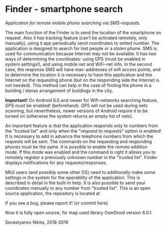 # Finder - smartphone search

<i>Application for remote mobile phone searching via SMS-requests.</i>


The main function of the Finder is to send the location of the smartphone on request. Also it has tracking feature (can’t be activated remotely, only manually), using it app periodically send coordinates to setted number. The application is designed to search for lost people or a stolen phone. SMS is used for communication because Internet may not be available. It has two ways of determining the coordinates: using GPS (must be enabled in system settings!), and using mobile net and WiFi-net info. In the second case, the response SMS will have mac-addresses of wifi access points, and to determine the location it is necessary to have this application and the Internet on the requesting phone (but on the responding side the Internet is not needed). This method can help in the case of finding the phone in a building / dense arrangement of buildings in the city.

<b>Important!</b> On Android 6.0 and newer for Wifi-networks searching feature, GPS must be enabled! (beforehand). GPS will not be used during nets scanning, but nevertheless, newer versions of Android require it to be turned on (otherwise the system returns an empty list of nets).

An important feature is that the application responds only to numbers from the "trusted list" and only when the "respond to requests" option is enabled! It is necessary to add in advance the telephone numbers from which the requests will be sent. The commands on the requesting and responding phones must be the same. It is possible to enable the remote addition mode. If this mode was enabled and the command is right it allows you to remotely register a previously unknown number in the "trusted list". Finder displays notifications for any requests/responses.

MIUI users (and possibly some other OS) need to additionally make some settings in the system for the operability of the application. This is described in detail in the built-in help.
It is also possible to send your coordinates manually to any number from "trusted list".
This is an open source application, the repository is located at

If you see a bug, please report it! (or commit here)

Now it is fully open source, for map used library OsmDroid version 6.0.1.

Sevastyanov Nikita, 2018-2019
